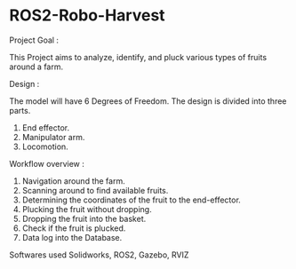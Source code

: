 # ROS2-Robo-Harvest

Project Goal :

This Project aims to analyze, identify, and pluck various types of fruits around a farm.

Design :

The model will have 6 Degrees of Freedom. The design is divided into three parts.
1. End effector.
2. Manipulator arm.
3. Locomotion.

Workflow overview :

1. Navigation around the farm.
2. Scanning around to find available fruits.
3. Determining the coordinates of the fruit to the end-effector.
4. Plucking the fruit without dropping.
5. Dropping the fruit into the basket.
6. Check if the fruit is plucked.
7. Data log into the Database.


Softwares used Solidworks, ROS2, Gazebo, RVIZ
